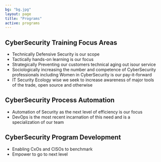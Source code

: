 ```yaml
---
bg: "bg.jpg"
layout: page
title: "Programs"
active: programs
---
```

## CyberSecurity Training Focus Areas
* Technically Defensive Security is our scope
* Tactically hands-on learning is our focus
* Strategically Preventing our customers technical aging out isour service
* Sociologically increasing the number and competence of CyberSecurity professionals including Women in CyberSecurity is our pay-it-forward
* IT Security Ecology wise we seek to increase awareness of major tools of the trade, open source and otherwise

## CyberSecurity Process Automation
* Automation of Security as the next level of efficiency is our focus
* DevOps is the most recent incarnation of this need and is a specialization of our team

## CyberSecurity Program Development
* Enabling CxOs and CISOs to benchmark
* Empower to go to next level